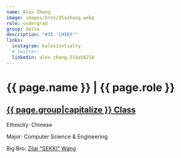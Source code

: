 ```yaml
---
name: Alex Zhang
image: images/bros/35azhang.webp
role: undergrad
group: delta
description: "#35 'CHIKΛ'"
links:
  instagram: kalexisntsalty
  # twitter: 
  linkedin: alex-zhang-214a56216
---
```


# {{ page.name }} | {{ page.role }} 
    
## [{{ page.group|capitalize }} Class](/ah/{{page.group}}s)
    
Ethnicity: Chinese

Major: Computer Science & Engineering

Big Bro: [Zilai "SEKKI" Wang](30zwang)


